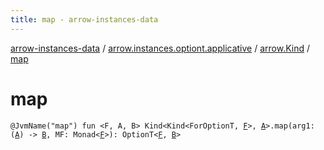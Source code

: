 ```yaml
---
title: map - arrow-instances-data
---
```


[arrow-instances-data](../../index.html) / [arrow.instances.optiont.applicative](../index.html) / [arrow.Kind](index.html) / [map](./map.html)

# map

`@JvmName("map") fun <F, A, B> Kind<Kind<ForOptionT, `[`F`](map.html#F)`>, `[`A`](map.html#A)`>.map(arg1: (`[`A`](map.html#A)`) -> `[`B`](map.html#B)`, MF: Monad<`[`F`](map.html#F)`>): OptionT<`[`F`](map.html#F)`, `[`B`](map.html#B)`>`